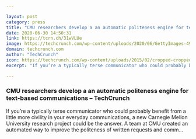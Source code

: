 ```yaml
---

layout: post
category: press
title: "CMU researchers develop a an automatic politeness engine for text-based communications"
date: 2020-06-30 14:50:31
link: https://tcrn.ch/31wVLUe
image: https://techcrunch.com/wp-content/uploads/2020/06/GettyImages-496027980.jpg?w=604
domain: techcrunch.com
author: "TechCrunch"
icon: https://techcrunch.com/wp-content/uploads/2015/02/cropped-cropped-favicon-gradient.png?w=180
excerpt: "If you’re a typically terse communicator who could probably benefit from a little more civility in your everyday communications, a new Carnegie Mellon University research project could be the answer. A team at CMU created an automated way to improve the politeness of written requests and comm…"

---
```


### CMU researchers develop a an automatic politeness engine for text-based communications – TechCrunch

If you’re a typically terse communicator who could probably benefit from a little more civility in your everyday communications, a new Carnegie Mellon University research project could be the answer. A team at CMU created an automated way to improve the politeness of written requests and comm…